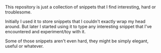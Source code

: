 This repository is just a collection of snippets that I find interesting, hard or troublesome. 

Initially I used it to store snippets that I couldn't exactly wrap my head around. But later I started using it to
type any interesting snippet that I've encountered and experiment/toy with it. 

Some of those snippets aren't even hard, they might be simply elegant, useful or whatever.
